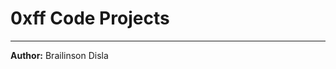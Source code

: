 0xff Code Projects
================================================================
----------------------------------------------------------------
**Author:** Brailinson Disla
